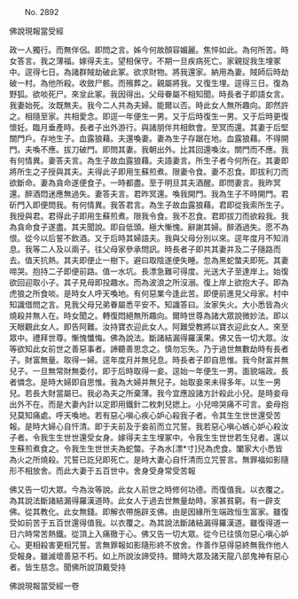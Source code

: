 ﻿　　No. 2892

佛說現報當受經

政一人獨行。而無伴侶。即問之言。姊今何故顏容媚麗。焦悴如此。為何所苦。時女答言。我之薄福。嫁得夫主。望相保守。不期一旦疾病死亡。家親捉我生埋冢中。逕得七日。為諸群賊劫破此冢。欲求財物。將我還家。納用為妻。賊師后時劫破一村。為他所殺。收斂尸骸。而殯葬之。親屬將我。又復生埋。逕得三日。復為野狐。欲啖死尸。來坌此冢。我因得出。父母眷屬不相知聞。時長者子即語女言。我妻始死。汝既無夫。我今二人共為夫婦。能爾以否。時此女人無所趣向。即然許之。相隨至家。共相愛念。即逕一年便生一男。又于后時復生一男。又于后時更復懷妊。臨月垂產時。長者子出外游行。與諸朋伴共相飲會。至冥而還。其妻于后堅關門戶。存地生子。血露狼藉。夫還喚妻。妻為生子存踞在地。血露狼藉。不得開門。夫喚不應。拔刀破門。即問其妻。我朝出外。比其回還喚汝。關門而不應。我有何情異。妻答夫言。為生子故血露狼藉。夫語妻言。所生子者今何所在。其妻即將所生之子授與其夫。夫得此子即用生蘇煎煮。限妻令食。妻不忍食。即拔利刀而欲斷命。妻為貪命遂便食子。一時都盡。至于明旦其夫酒醒。即問妻言。我昨冥還。醉酒悶迷應無過失。妻答夫言。君昨冥還。喚我開門。我為生子不時開門。君斫門入即便問我。有何情異。我答君言。為生子故血露狼藉。君即從我索所生子。我授與君。君得此子即用生蘇煎煮。限我令食。我不忍食。君即拔刀而欲殺我。我為貪命食子遂盡。其夫聞說。即自低頭。極大慚愧。辭謝其婦。醉酒過失。愿不為恨。從今以后誓不飲酒。又于后時其婦語夫。我與父母分別以來。逕年度月不知消息。我等二人及以兩子。往父母家參承問訊。時長者子即共其妻并及二子隨路而去。值天抗熱。其夫即便止一樹下。避曰取陰遂便失睡。忽為黑蛇螫夫即死。其妻啼哭。抱持二子即便前路。值一水坑。長漂急難可得度。光送大子至達岸上。始復欲回迎取小子。其子見母即投趣水。而為波浪之所沒溺。復上岸上欲抱大子。即為虎狼之所食啖。是時女人呼天喚地。有何惡業今逢此苦。即便前進見父母家。村中知識借問之言。見我父母兄弟眷屬悉平安不。知識答曰。汝家失火。大小悉皆為火燒殺并無人在。時女聞之。轉復悶絕無所趣向。爾時世尊為諸大眾說微妙法。即以天眼觀此女人。即告阿難。汝持寶衣迎此女人。阿難受教將以寶衣迎此女人。來至眾中。禮拜世尊。慚愧懺悔。佛為說法。斷諸結漏得羅漢果。佛又告一切大眾。汝等欲知此女前世之善惡事者。諦聽善思念之。慎勿忘失。乃于過世無數劫時有長者子。財富無量。取得一婦。逕年度月并無兒息。時長者子即自思惟。我今財富并無兒子。一旦無常財無委付。即于后時取得一妾。逕始一年便生一男。面貌端政。長者憐念。是時大婦即自思惟。我為大婦并無兒子。始取妾來未得多年。以生一男兒。若長大財當屬已。我必為夫之所棄薄。我今宜應設諸方計殺此小兒。是時妾母出外不在。而是大妻內計以定即用鐵針二枚刺兒揌上。小兒啼哭痛不可言。妾母抱兒莫知痛處。呼天喚地。若有惡心嗔心疾心妒心殺我子者。令其生生世世還受苦報。是時大婦心自忓清。即于夫前及于妾前而立咒誓。我若惡心嗔心嫉心妒心殺汝子者。令我生生世世還受女身。嫁得夫主生埋冢中。令我生生世世若生兒者。還以生蘇煎煮食之。令我生生世世夫為蛇螫。子為水[漂*寸]兒為虎食。闔家大小悉皆為火之所燒殺。咒誓已訖兒即死亡。是時大妻心自忓清而立咒誓言。無罪福如影隨形不相放舍。而此大妻于五百世中。舍身受身常受苦報

佛又告一切大眾。今為汝等說。此女人前世之時修何功德。而復值我。以衣覆之。為其說法斷諸結漏得羅漢道時。此女人于過去世無量劫時。家甚貧窮。有一辟支佛。從其教化。此女無錢。即解衣帶施辟支佛。由是因緣所生端政恒生富家。雖復受如前苦于五百世還得值我。以衣覆之。為其說法斷諸結漏得羅漢道。雖復得道一日六時常苦熱鐵。從頂上入痛徹于心。佛又告一切大眾。從今已往慎勿惡心嗔心妒心。更相殺害更相咒誓。言無罪報如影隨形終不放舍。作善作惡得惡終無我作他人受報身。雖滅壞善惡不朽。如上所說汝諦受持。爾時大眾及諸天龍八部鬼神有惡心者。皆生慈念。聞佛所說頂戴受持

佛說現報當受經一卷
